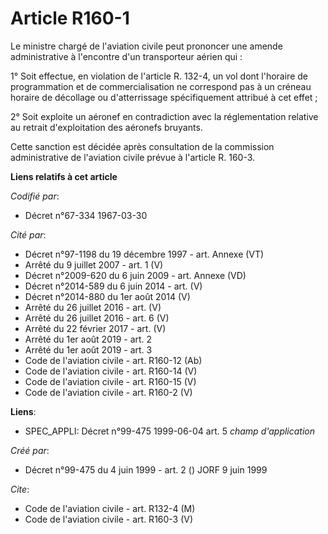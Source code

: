 # Article R160-1

Le ministre chargé de l'aviation civile peut prononcer une amende administrative à l'encontre d'un transporteur aérien qui :

1° Soit effectue, en violation de l'article R. 132-4, un vol dont l'horaire de programmation et de commercialisation ne
correspond pas à un créneau horaire de décollage ou d'atterrissage spécifiquement attribué à cet effet ;

2° Soit exploite un aéronef en contradiction avec la réglementation relative au retrait d'exploitation des aéronefs bruyants.

Cette sanction est décidée après consultation de la commission administrative de l'aviation civile prévue à l'article R.
160-3.

**Liens relatifs à cet article**

_Codifié par_:

  - Décret n°67-334 1967-03-30

_Cité par_:

  - Décret n°97-1198 du 19 décembre 1997 - art. Annexe (VT)
  - Arrêté du 9 juillet 2007 - art. 1 (V)
  - Décret n°2009-620 du 6 juin 2009 - art. Annexe (VD)
  - Décret n°2014-589 du 6 juin 2014 - art. (V)
  - Décret n°2014-880 du 1er août 2014 (V)
  - Arrêté du 26 juillet 2016 - art. (V)
  - Arrêté du 26 juillet 2016 - art. 6 (V)
  - Arrêté du 22 février 2017 - art. (V)
  - Arrêté du 1er août 2019 - art. 2
  - Arrêté du 1er août 2019 - art. 3
  - Code de l'aviation civile - art. R160-12 (Ab)
  - Code de l'aviation civile - art. R160-14 (V)
  - Code de l'aviation civile - art. R160-15 (V)
  - Code de l'aviation civile - art. R160-2 (V)

**Liens**:

  - SPEC_APPLI: Décret n°99-475 1999-06-04 art. 5 *champ d'application*

_Créé par_:

  - Décret n°99-475 du 4 juin 1999 - art. 2 () JORF 9 juin 1999

_Cite_:

  - Code de l'aviation civile - art. R132-4 (M)
  - Code de l'aviation civile - art. R160-3 (V)
